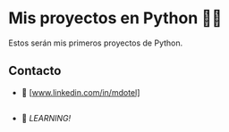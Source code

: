 # Mis proyectos en Python 👨‍💻

Estos serán mis primeros proyectos de Python.


## Contacto
- :email: [www.linkedin.com/in/mdotel]

##
- :rocket: *LEARNING!*